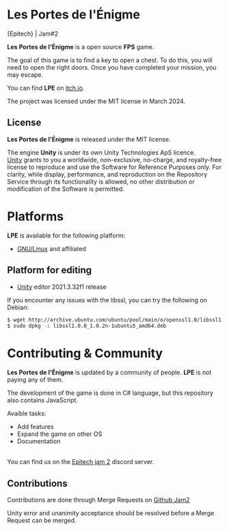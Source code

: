 # Les Portes de l'Énigme

{Epitech} | Jam#2

**Les Portes de l'Énigme** is a open source **FPS** game.

The goal of this game is to find a key to open a chest. To do this, you will need to open the right doors. Once you have completed your mission, you may escape.

You can find **LPE** on [itch.io](https://morgan-gch.itch.io/les-portes-de-lenigme).

The project was licensed under the MIT license in March 2024.

## License

**Les Portes de l'Énigme** is released under the MIT license.

The engine **Unity** is under its own Unity Technologies ApS licence.\
[Unity](https://unity.com/fr/legal/licenses/unity-reference-only-license) grants to you a worldwide, non-exclusive, no-charge, and royalty-free license to reproduce and use the Software for Reference Purposes only. For clarity, while display, performance, and reproduction on the Repository Service through its functionality is allowed, no other distribution or modification of the Software is permitted.

# Platforms

**LPE** is available for the following platform:
- [GNU/Linux] and affiliated

[GNU/Linux]: https://uploadnow.io/f/6dMHgZg

## Platform for editing

- [Unity] editor 2021.3.32f1 release

If you encounter any issues with the libssl, you can try the following on Debian:

```bash
$ wget http://archive.ubuntu.com/ubuntu/pool/main/o/openssl1.0/libssl1.0.0_1.0.2n-1ubuntu5_amd64.deb
$ sudo dpkg -i libssl1.0.0_1.0.2n-1ubuntu5_amd64.deb
```

[Unity]: https://unity.com/unity-hub

# Contributing & Community

**Les Portes de l'Énigme** is updated by a community of people. **LPE** is not paying any of them.

The development of the game is done in C# language, but this repository also contains JavaScript.

Avaible tasks:
- Add features
- Expand the game on other OS
- Documentation

\
You can find us on the [Epitech jam 2](https://discord.gg/sKCW8xUMY3) discord server.

## Contributions

Contributions are done through Merge Requests on [Github Jam2](https://github.com/Thomasmass/Jam2.git)

Unity error and unanimity acceptance should be resolved before a Merge Request can be merged.
